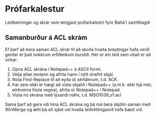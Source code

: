 # Prófarkalestur
Leiðbeiningar og skrár sem tengjast prófarkalestri fyrir Bahá'í samfélagið

## Samanburður á ACL skrám
Ef þarf að bera saman ACL skrár til að skoða hvaða breytingar hafa verið gerðar er það nokkrum erfiðleikum bundið. Hér er ein leið sem vitað er að virkar:

1. Opna ACL skrána í Notepad++ á ASCII formi.
2. Velja allan textann og afrita hann í nýtt ónefnt skjal.
3. Nota Find-Replace til að eyða út sértáknum, t.d. ACK.
4. Þar sem ekki er hægt að vista skjalið í Notepad++ (a.m.k. ekki hjá mér, einhverra hluta vegna), afrita úr Notepad++ í Notepad.
5. Vista nú skrána með lýsandi nafni, t.d. MSO1039_v1.acl

Sama þarf að gera við hina ACL skrána og þá má bera skjölin saman með WinMerge og ætti þá að sjást vel hvaða leiðréttingaorð hafa bæst við.
